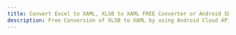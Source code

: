 ---title: Convert Excel to XAML, XLSB to XAML FREE Converter or Android SDKdescription: Free Conversion of XLSB to XAML by using Android Cloud APIs & SDKs. Also Create, Edit & Render Microsoft Excel, CSV and SpreadsheetML worksheets or spreadsheet in the Cloud.---